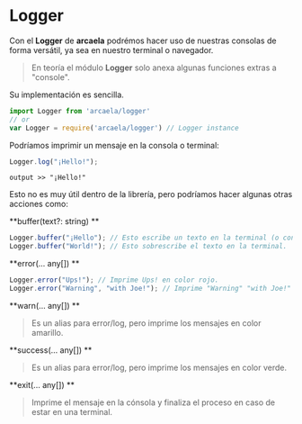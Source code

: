 # Logger

Con el **Logger** de **arcaela** podrémos hacer uso de nuestras consolas de forma versátil, ya sea en nuestro terminal o navegador.

> En teoría el módulo **Logger** solo anexa algunas funciones extras a "console".

Su implementación es sencilla.
```js
import Logger from 'arcaela/logger'
// or
var Logger = require('arcaela/logger') // Logger instance
```
Podríamos imprimir un mensaje en la consola o terminal:
```js
Logger.log("¡Hello!");
```
`output >> "¡Hello!"`

Esto no es muy útil dentro de la librería, pero podríamos hacer algunas otras acciones como:

**buffer(text?: string) **
```js
Logger.buffer("¡Hello"); // Esto escribe un texto en la terminal (o concola).
Logger.buffer("World!"); // Esto sobrescribe el texto en la terminal.
```

**error(... any[]) **
```js
Logger.error("Ups!"); // Imprime Ups! en color rojo.
Logger.error("Warning", "with Joe!"); // Imprime "Warning" "with Joe!" en color rojo.
```

**warn(... any[]) ** 
> Es un alias para error/log, pero imprime los mensajes en color amarillo.

**success(... any[]) ** 
> Es un alias para error/log, pero imprime los mensajes en color verde.

**exit(... any[]) ** 
> Imprime el mensaje en la cónsola y finaliza el proceso en caso de estar en una terminal.
